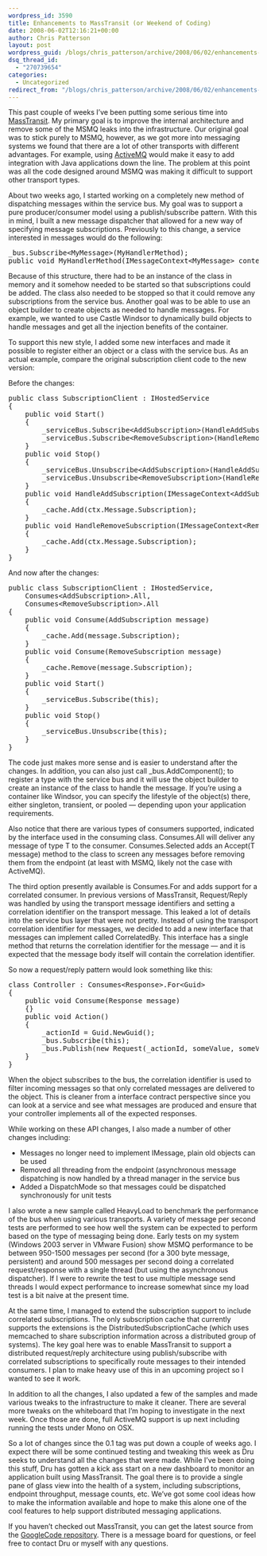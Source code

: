 ```yaml
---
wordpress_id: 3590
title: Enhancements to MassTransit (or Weekend of Coding)
date: 2008-06-02T12:16:21+00:00
author: Chris Patterson
layout: post
wordpress_guid: /blogs/chris_patterson/archive/2008/06/02/enhancements-to-masstransit-or-weekend-of-coding.aspx
dsq_thread_id:
  - "270739654"
categories:
  - Uncategorized
redirect_from: "/blogs/chris_patterson/archive/2008/06/02/enhancements-to-masstransit-or-weekend-of-coding.aspx/"
---
```

This past couple of weeks I&#8217;ve been putting some serious time into [MassTransit](http://masstransit.googlecode.com/). My primary goal is to improve the internal architecture and remove some of the MSMQ leaks into the infrastructure. Our original goal was to stick purely to MSMQ, however, as we got more into messaging systems we found that there are a lot of other transports with different advantages. For example, using [ActiveMQ](http://activemq.apache.org/) would make it easy to add integration with Java applications down the line. The problem at this point was all the code designed around MSMQ was making it difficult to support other transport types. 

About two weeks ago, I started working on a completely new method of dispatching messages within the service bus. My goal was to support a pure producer/consumer model using a publish/subscribe pattern. With this in mind, I built a new message dispatcher that allowed for a new way of specifying message subscriptions. Previously to this change, a service interested in messages would do the following: 

<pre>_bus.Subscribe&lt;MyMessage&gt;(MyHandlerMethod);
public void MyHandlerMethod(IMessageContext&lt;MyMessage&gt; context) {}
</pre>

Because of this structure, there had to be an instance of the class in memory and it somehow needed to be started so that subscriptions could be added. The class also needed to be stopped so that it could remove any subscriptions from the service bus. Another goal was to be able to use an object builder to create objects as needed to handle messages. For example, we wanted to use Castle Windsor to dynamically build objects to handle messages and get all the injection benefits of the container. 

To support this new style, I added some new interfaces and made it possible to register either an object or a class with the service bus. As an actual example, compare the original subscription client code to the new version: 

Before the changes: 

<pre>public class SubscriptionClient : IHostedService
{
	public void Start()
	{
		_serviceBus.Subscribe&lt;AddSubscription&gt;(HandleAddSubscription);
		_serviceBus.Subscribe&lt;RemoveSubscription&gt;(HandleRemoveSubscription);
	}
	public void Stop()
	{
		_serviceBus.Unsubscribe&lt;AddSubscription&gt;(HandleAddSubscription);
		_serviceBus.Unsubscribe&lt;RemoveSubscription&gt;(HandleRemoveSubscription);
	}
	public void HandleAddSubscription(IMessageContext&lt;AddSubscription&gt; ctx)
	{
		_cache.Add(ctx.Message.Subscription);
	}
	public void HandleRemoveSubscription(IMessageContext&lt;RemoveSubscription&gt; ctx)
	{
		_cache.Add(ctx.Message.Subscription);
	}
}
</pre>

And now after the changes: 

<pre>public class SubscriptionClient : IHostedService, 
	Consumes&lt;AddSubscription&gt;.All, 
	Consumes&lt;RemoveSubscription&gt;.All
{
	public void Consume(AddSubscription message)
	{
		_cache.Add(message.Subscription);
	}
	public void Consume(RemoveSubscription message)
	{
		_cache.Remove(message.Subscription);
	}
	public void Start()
	{
		_serviceBus.Subscribe(this);
	}
	public void Stop()
	{
		_serviceBus.Unsubscribe(this);
	}
}
</pre>

The code just makes more sense and is easier to understand after the changes. In addition, you can also just call _bus.AddComponent<T>(); to register a type with the service bus and it will use the object builder to create an instance of the class to handle the message. If you&#8217;re using a container like Windsor, you can specify the lifestyle of the object(s) there, either singleton, transient, or pooled &#8212; depending upon your application requirements. 

Also notice that there are various types of consumers supported, indicated by the interface used in the consuming class. Consumes<T>.All will deliver any message of type T to the consumer. Consumes<T>.Selected adds an Accept(T message) method to the class to screen any messages before removing them from the endpoint (at least with MSMQ, likely not the case with ActiveMQ). 

The third option presently available is Consumes<T>.For<V> and adds support for a correlated consumer. In previous versions of MassTransit, Request/Reply was handled by using the transport message identifiers and setting a correlation identifier on the transport message. This leaked a lot of details into the service bus layer that were not pretty. Instead of using the transport correlation identifier for messages, we decided to add a new interface that messages can implement called CorrelatedBy<V>. This interface has a single method that returns the correlation identifier for the message &#8212; and it is expected that the message body itself will contain the correlation identifier. 

So now a request/reply pattern would look something like this: 

<pre>class Controller : Consumes&lt;Response&gt;.For&lt;Guid&gt;
{
	public void Consume(Response message)
	{}
	public void Action()
	{
		_actionId = Guid.NewGuid();
		_bus.Subscribe(this);
		_bus.Publish(new Request(_actionId, someValue, someValue2);
	}
}
</pre>

When the object subscribes to the bus, the correlation identifier is used to filter incoming messages so that only correlated messages are delivered to the object. This is cleaner from a interface contract perspective since you can look at a service and see what messages are produced and ensure that your controller implements all of the expected responses. 

While working on these API changes, I also made a number of other changes including:

  * Messages no longer need to implement IMessage, plain old objects can be used
  * Removed all threading from the endpoint (asynchronous message dispatching is now handled by a thread manager in the service bus
  * Added a DispatchMode so that messages could be dispatched synchronously for unit tests

I also wrote a new sample called HeavyLoad to benchmark the performance of the bus when using various transports. A variety of message per second tests are performed to see how well the system can be expected to perform based on the type of messaging being done. Early tests on my system (Windows 2003 server in VMware Fusion) show MSMQ performance to be between 950-1500 messages per second (for a 300 byte message, persistent) and around 500 messages per second doing a correlated request/response with a single thread (but using the asynchronous dispatcher). If I were to rewrite the test to use multiple message send threads I would expect performance to increase somewhat since my load test is a bit naive at the present time. 

At the same time, I managed to extend the subscription support to include correlated subscriptions. The only subscription cache that currently supports the extensions is the DistributedSubscriptionCache (which uses memcached to share subscription information across a distributed group of systems). The key goal here was to enable MassTransit to support a distributed request/reply architecture using publish/subscribe with correlated subscriptions to specifically route messages to their intended consumers. I plan to make heavy use of this in an upcoming project so I wanted to see it work. 

In addition to all the changes, I also updated a few of the samples and made various tweaks to the infrastructure to make it cleaner. There are several more tweaks on the whiteboard that I&#8217;m hoping to investigate in the next week. Once those are done, full ActiveMQ support is up next including running the tests under Mono on OSX. 

So a lot of changes since the 0.1 tag was put down a couple of weeks ago. I expect there will be some continued testing and tweaking this week as Dru seeks to understand all the changes that were made. While I&#8217;ve been doing this stuff, Dru has gotten a kick ass start on a new dashboard to monitor an application built using MassTransit. The goal there is to provide a single pane of glass view into the health of a system, including subscriptions, endpoint throughput, message counts, etc. We&#8217;ve got some cool ideas how to make the information available and hope to make this alone one of the cool features to help support distributed messaging applications. 

If you haven&#8217;t checked out MassTransit, you can get the latest source from the [GoogleCode repository](http://masstransit.googlecode.com/). There is a message board for questions, or feel free to contact Dru or myself with any questions.